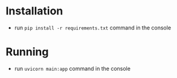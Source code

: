 # Installation
- run `pip install -r requirements.txt` command in the console

# Running
- run `uvicorn main:app` command in the console
